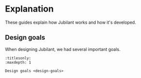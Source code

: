 # Explanation

These guides explain how Jubilant works and how it's developed.


## Design goals

When designing Jubilant, we had several important goals.

```{toctree}
:titlesonly:
:maxdepth: 1

Design goals <design-goals>
```
